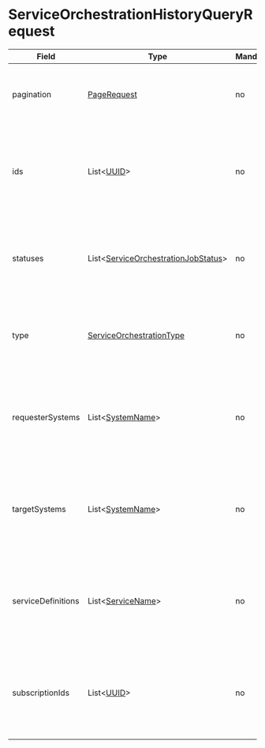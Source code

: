 # ServiceOrchestrationHistoryQueryRequest

Field | Type | Mandatory | Description
--- | --- | --- | ---
pagination | [PageRequest](../data-models/page-request.md) | no | Paging information about the queried lock records.
ids | List<[UUID](../primitives.md#uuid)> | no | Requester is looking for job records with any of the specified job identifiers.
statuses | List<[ServiceOrchestrationJobStatus](../primitives.md#serviceorchestrationjobstatus)> | no | Requester is looking for job records with any of the specified job status.
type | [ServiceOrchestrationType](../primitives.md#serviceorchestrationtype) | no | Requester is looking for job records with the specified type.
requesterSystems | List<[SystemName](../primitives.md#systemname)> | no | Requester is looking for job records with any of the specified requester system.
targetSystems | List<[SystemName](../primitives.md#systemname)> | no | Requester is looking for job records with any of the specified target system.
serviceDefinitions | List<[ServiceName](../primitives.md#servicename)> | no | Requester is looking for job records with any of the specified service definition.
subscriptionIds | List<[UUID](../primitives.md#uuid)> | no | Requester is looking for job records with any of the specified subscription identifiers.
